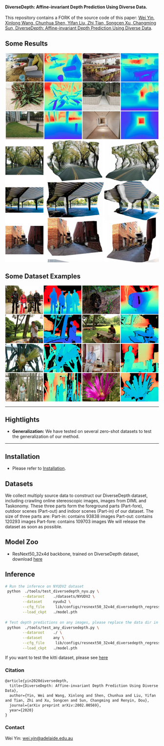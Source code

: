 #### DiverseDepth: Affine-invariant Depth Prediction Using Diverse Data.

This repository contains a FORK of the source code of this paper:
[Wei Yin, Xinlong Wang, Chunhua Shen, Yifan Liu, Zhi Tian, Songcen Xu, Changming Sun, DiverseDepth: Affine-invariant Depth Prediction Using Diverse Data](https://arxiv.org/abs/2002.00569).

## Some Results

![Any images online](./examples/any_imgs.jpg)
![Point cloud](./examples/pcd.png)

## Some Dataset Examples
![Dataset](./examples/dataset_examples.png)


****
## Hightlights
- **Generalization:** We have tested on several zero-shot datasets to test the generalization of our method. 



****
## Installation
- Please refer to [Installation](./Installation.md).

## Datasets
We collect multiply source data to construct our DiverseDepth dataset, including crawling online stereoscopic images, images from DIML and Taskonomy. These three parts form the foreground parts (Part-fore), outdoor scenes (Part-out) and indoor scenes (Part-in) of our dataset. 
The size of three parts are:
Part-in:  contains 93838 images
Part-out: contains 120293 images
Part-fore: contains 109703 images
 We will release the dataset as soon as possible. 
  
## Model Zoo
- ResNext50_32x4d backbone, trained on DiverseDepth dataset, download [here](https://cloudstor.aarnet.edu.au/plus/s/ixWf3nTJFZ0YE4q)


  
## Inference

```bash
# Run the inferece on NYUDV2 dataset
 python  ./tools/test_diversedepth_nyu.py \
		--dataroot    ./datasets/NYUDV2 \
		--dataset     nyudv2 \
		--cfg_file     lib/configs/resnext50_32x4d_diversedepth_regression_vircam \
		--load_ckpt   ./model.pth 
		
# Test depth predictions on any images, please replace the data dir in test_any_images.py
 python  ./tools/test_any_diversedepth.py \
		--dataroot    ./ \
		--dataset     any \
		--cfg_file     lib/configs/resnext50_32x4d_diversedepth_regression_vircam \
		--load_ckpt   ./model.pth 
```
If you want to test the kitti dataset, please see [here](./datasets/KITTI/README.md)



### Citation
```
@article{yin2020diversedepth,
  title={DiverseDepth: Affine-invariant Depth Prediction Using Diverse Data},
  author={Yin, Wei and Wang, Xinlong and Shen, Chunhua and Liu, Yifan and Tian, Zhi and Xu, Songcen and Sun, Changming and Renyin, Dou},
  journal={arXiv preprint arXiv:2002.00569},
  year={2020}
}
```
### Contact
Wei Yin: wei.yin@adelaide.edu.au
